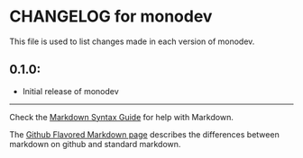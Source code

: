 # CHANGELOG for monodev

This file is used to list changes made in each version of monodev.

## 0.1.0:

* Initial release of monodev

- - - 
Check the [Markdown Syntax Guide](http://daringfireball.net/projects/markdown/syntax) for help with Markdown.

The [Github Flavored Markdown page](http://github.github.com/github-flavored-markdown/) describes the differences between markdown on github and standard markdown.
